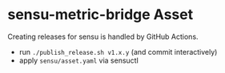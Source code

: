 # sensu-metric-bridge Asset

Creating releases for sensu is handled by GitHub Actions.

- run `./publish_release.sh v1.x.y` (and commit interactively)
- apply `sensu/asset.yaml` via sensuctl
